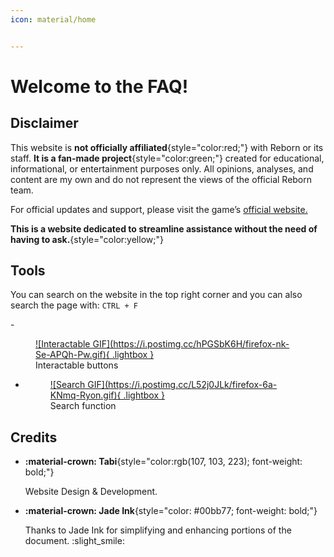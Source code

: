 ```yaml
---
icon: material/home


---
```


# Welcome to the FAQ!

## Disclaimer

This website is **not officially affiliated**{style="color:red;"} with Reborn or its staff. **It is a fan-made project**{style="color:green;"}  created for educational, informational, or entertainment purposes only. All opinions, analyses, and content are my own and do not represent the views of the official Reborn team.

For official updates and support, please visit the game’s [official website.](https://l2reborn.org/)

**This is a website dedicated to streamline assistance without the need of having to ask.**{style="color:yellow;"} 

## Tools

You can search on the website in the top right corner and you can also search the page with: `CTRL + F`
<div class="grid cards" markdown>
- <figure markdown>
  <a href="https://postimg.cc/hPGSbK6H">
  ![Interactable GIF](https://i.postimg.cc/hPGSbK6H/firefox-nk-Se-APQh-Pw.gif){ .lightbox  }
  </a> <br>
  Interactable buttons
  </figure>
  
- <figure markdown>
  <a href="https://postimg.cc/L52j0JLk">
  ![Search GIF](https://i.postimg.cc/L52j0JLk/firefox-6a-KNmq-Ryon.gif){ .lightbox }
  </a> <br>
  Search function
  </figure>

</div>

## Credits
- **:material-crown: Tabi**{style="color:rgb(107, 103, 223); font-weight: bold;"} 

    Website Design & Development.


- **:material-crown: Jade Ink**{style="color: #00bb77; font-weight: bold;"}
    
    Thanks to Jade Ink for simplifying and enhancing portions of the document. :slight_smile: